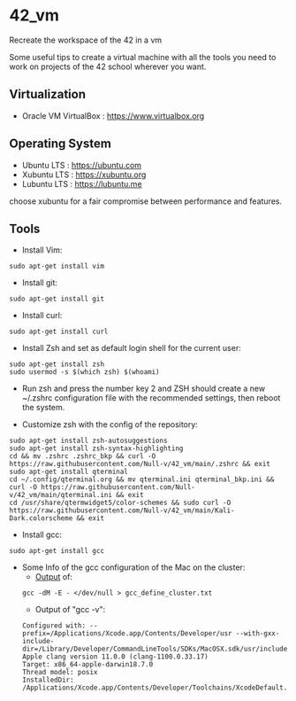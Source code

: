 # 42_vm
Recreate the workspace of the 42 in a vm

Some useful tips to create a virtual machine with all the tools you need to work on projects of the 42 school wherever you want.

## Virtualization

- Oracle VM VirtualBox : https://www.virtualbox.org

## Operating System

- Ubuntu LTS : https://ubuntu.com
- Xubuntu LTS : https://xubuntu.org
- Lubuntu LTS : https://lubuntu.me

choose xubuntu for a fair compromise between performance and features.

## Tools

- Install Vim:
```
sudo apt-get install vim
```
- Install git:
```
sudo apt-get install git
```
- Install curl:
```
sudo apt-get install curl
```
- Install Zsh and set as default login shell for the current user:
```
sudo apt-get install zsh
sudo usermod -s $(which zsh) $(whoami)
```
- Run zsh and press the number key 2 and ZSH should create a new ~/.zshrc configuration file with the recommended settings, then reboot the system.

- Customize zsh with the config of the repository:
```
sudo apt-get install zsh-autosuggestions
sudo apt-get install zsh-syntax-highlighting
cd && mv .zshrc .zshrc_bkp && curl -O https://raw.githubusercontent.com/Null-v/42_vm/main/.zshrc && exit
sudo apt-get install qterminal
cd ~/.config/qterminal.org && mv qterminal.ini qterminal_bkp.ini && curl -O https://raw.githubusercontent.com/Null-v/42_vm/main/qterminal.ini && exit
cd /usr/share/qtermwidget5/color-schemes && sudo curl -O https://raw.githubusercontent.com/Null-v/42_vm/main/Kali-Dark.colorscheme && exit
```
- Install gcc:
```
sudo apt-get install gcc
```
- Some Info of the gcc configuration of the Mac on the cluster:
  - [Output](./gcc_define_cluster.txt) of:
  ```
  gcc -dM -E - </dev/null > gcc_define_cluster.txt
  ```
  - Output of "gcc -v":
  ```
  Configured with: --prefix=/Applications/Xcode.app/Contents/Developer/usr --with-gxx-include-dir=/Library/Developer/CommandLineTools/SDKs/MacOSX.sdk/usr/include/c++/4.2.1
  Apple clang version 11.0.0 (clang-1100.0.33.17)
  Target: x86_64-apple-darwin18.7.0
  Thread model: posix
  InstalledDir: /Applications/Xcode.app/Contents/Developer/Toolchains/XcodeDefault.xctoolchain/usr/bin
``` 
